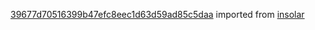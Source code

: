 [39677d70516399b47efc8eec1d63d59ad85c5daa](https://github.com/insolar/insolar/commit/39677d70516399b47efc8eec1d63d59ad85c5daa) imported from [insolar](https://github.com/insolar/insolar)
